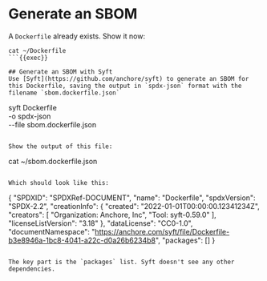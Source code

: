 # Generate an SBOM

A `Dockerfile` already exists. Show it now:

```
cat ~/Dockerfile
```{{exec}}

## Generate an SBOM with Syft
Use [Syft](https://github.com/anchore/syft) to generate an SBOM for this Dockerfile, saving the output in `spdx-json` format with the filename `sbom.dockerfile.json`

```
syft Dockerfile \
-o spdx-json \
--file sbom.dockerfile.json
```{{exec}}

Show the output of this file:

```
cat ~/sbom.dockerfile.json
```{{exec}}

Which should look like this:

```
{
 "SPDXID": "SPDXRef-DOCUMENT",
 "name": "Dockerfile",
 "spdxVersion": "SPDX-2.2",
 "creationInfo": {
  "created": "2022-01-01T00:00:00.12341234Z",
  "creators": [
   "Organization: Anchore, Inc",
   "Tool: syft-0.59.0"
  ],
  "licenseListVersion": "3.18"
 },
 "dataLicense": "CC0-1.0",
 "documentNamespace": "https://anchore.com/syft/file/Dockerfile-b3e8946a-1bc8-4041-a22c-d0a26b6234b8",
 "packages": []
}
```

The key part is the `packages` list. Syft doesn't see any other dependencies.